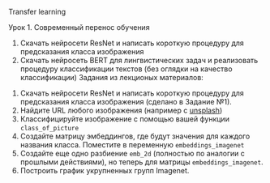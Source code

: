 Transfer learning

Урок 1. Современный перенос обучения

1) Скачать нейросети ResNet и написать короткую процедуру для предсказания класса изображения
2) Скачать нейросеть BERT для лингвистических задач и реализовать процедуру классификации текстов (без оглядки на качество классификации)
Задания из лекционых материалов:
1. Скачать нейросети ResNet и написать короткую процедуру для предсказания класса изображения (сделано в Задание №1).
2. Найдите URL любого изображения (например с [unsplash](https://unsplash.com/))
3. Классифицируйте изображение с помощью вашей функции `class_of_picture`
4. Создайте матрицу эмбеддингов, где будут значения для каждого названия класса.
Поместите в переменную `embeddings_imagenet`
5. Создайте еще одно разбиение `emb_2d` (полностью по аналогии с прошлыми действиями), но теперь для матрицы `embeddings_imagenet`.
6. Построить график укрупненных групп Imagenet.
